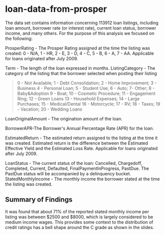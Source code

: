 # loan-data-from-prosper

The data set contains information concerning 113912 loan listings, 
including loan amount, borrower rate (or interest rate), current loan status, 
borrower income, and many others. For the purpose of this analysis
we focused on the following:

ProsperRating - The Prosper Rating assigned at the time the listing was created: 0 - N/A, 1 - HR, 2 - E, 3 - D, 4 - C, 5 - B, 6 - A, 7 - AA. Applicable
for loans originated after July 2009.

Term - The length of the loan expressed in months.
ListingCategory - The category of the listing that the borrower selected when posting their listing
>0 - Not Available; 1 - Debt Consolidation; 2 - Home Improvement; 3 - Business
>4 - Personal Loan; 5 - Student Use; 6 - Auto; 7- Other; 8 - Baby&Adoption
>9 - Boat; 10 - Cosmetic Procedure; 11 - Engagement Ring; 12 - Green Loans
>13 - Household Expenses; 14 - Large Purchases; 15 - Medical/Dental
>16 - Motorcycle; 17 - RV; 18 - Taxes; 19 - Vacation; 20 - Wedding Loans

LoanOriginalAmount - The origination amount of the loan.

BorrowerAPR-The Borrower's Annual Percentage Rate (APR) for the loan.

EstimatedReturn - The estimated return assigned to the listing at the time it was created. Estimated return is the difference between the Estimated
Effective Yield and the Estimated Loss Rate. Applicable for loans originated after July 2009.

LoanStatus - The current status of the loan: Cancelled, Chargedoff, Completed, Current, Defaulted, FinalPaymentInProgress, PastDue. The
PastDue status will be accompanied by a delinquency bucket.
StatedMonthlyIncome - The monthly income the borrower stated at the time the listing was created.


## Summary of Findings

It was found that about 71% of the reported stated monthly income per listing was between $2500 and $8000, which is largely considered to be medium income wages. This provides some context to the distribution of credit ratings has a bell shape around the C grade as shown in the slides.
